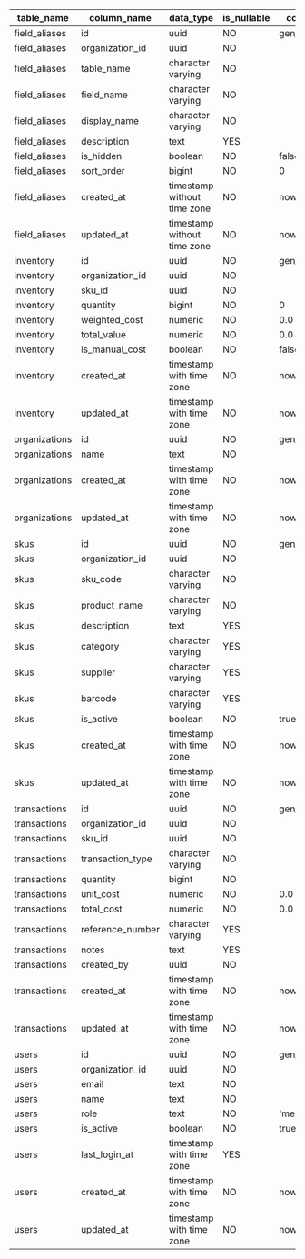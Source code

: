 | table_name     | column_name      | data_type                  | is_nullable | column_default      |
|----------------|------------------|----------------------------|-------------|---------------------|
| field_aliases | id               | uuid                        | NO          | gen_random_uuid()
| field_aliases | organization_id  | uuid                        | NO          | 
| field_aliases | table_name       | character varying           | NO          | 
| field_aliases | field_name       | character varying           | NO          | 
| field_aliases | display_name     | character varying           | NO          | 
| field_aliases | description      | text                        | YES         | 
| field_aliases | is_hidden        | boolean                     | NO          | false
| field_aliases | sort_order       | bigint                      | NO          | 0
| field_aliases | created_at       | timestamp without time zone | NO          | now()
| field_aliases | updated_at       | timestamp without time zone | NO          | now()
| inventory     | id               | uuid                        | NO          | gen_random_uuid()
| inventory     | organization_id  | uuid                        | NO          | 
| inventory     | sku_id           | uuid                        | NO          | 
| inventory     | quantity         | bigint                      | NO          | 0
| inventory     | weighted_cost    | numeric                     | NO          | 0.0
| inventory     | total_value      | numeric                     | NO          | 0.0
| inventory     | is_manual_cost   | boolean                     | NO          | false
| inventory     | created_at       | timestamp with time zone    | NO          | now()
| inventory     | updated_at       | timestamp with time zone    | NO          | now()
| organizations | id               | uuid                        | NO          | gen_random_uuid()
| organizations | name             | text                        | NO          | 
| organizations | created_at       | timestamp with time zone    | NO          | now()
| organizations | updated_at       | timestamp with time zone    | NO          | now()
| skus          | id               | uuid                        | NO          | gen_random_uuid()
| skus          | organization_id  | uuid                        | NO          | 
| skus          | sku_code         | character varying           | NO          | 
| skus          | product_name     | character varying           | NO          | 
| skus          | description      | text                        | YES         | 
| skus          | category         | character varying           | YES         | 
| skus          | supplier         | character varying           | YES         | 
| skus          | barcode          | character varying           | YES         | 
| skus          | is_active        | boolean                     | NO          | true
| skus          | created_at       | timestamp with time zone    | NO          | now()
| skus          | updated_at       | timestamp with time zone    | NO          | now()
| transactions  | id               | uuid                        | NO          | gen_random_uuid()
| transactions  | organization_id  | uuid                        | NO          | 
| transactions  | sku_id           | uuid                        | NO          | 
| transactions  | transaction_type | character varying           | NO          | 
| transactions  | quantity         | bigint                      | NO          | 
| transactions  | unit_cost        | numeric                     | NO          | 0.0
| transactions  | total_cost       | numeric                     | NO          | 0.0
| transactions  | reference_number | character varying           | YES         | 
| transactions  | notes            | text                        | YES         | 
| transactions  | created_by       | uuid                        | NO          | 
| transactions  | created_at       | timestamp with time zone    | NO          | now()
| transactions  | updated_at       | timestamp with time zone    | NO          | now()
| users         | id               | uuid                        | NO          | gen_random_uuid()
| users         | organization_id  | uuid                        | NO          | 
| users         | email            | text                        | NO          | 
| users         | name             | text                        | NO          | 
| users         | role             | text                        | NO          | 'member'
| users         | is_active        | boolean                     | NO          | true
| users         | last_login_at    | timestamp with time zone    | YES         | 
| users         | created_at       | timestamp with time zone    | NO          | now()
| users         | updated_at       | timestamp with time zone    | NO          | now()
